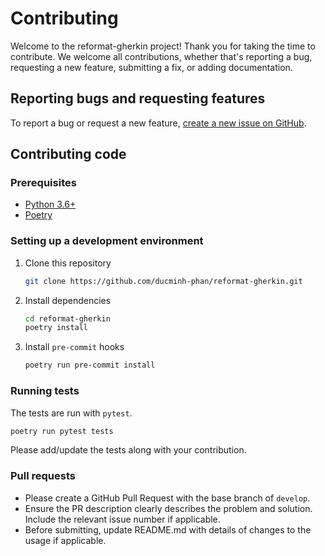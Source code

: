 # Contributing

Welcome to the reformat-gherkin project! Thank you for taking the time to
contribute. We welcome all contributions, whether that's reporting a bug,
requesting a new feature, submitting a fix, or adding documentation.

## Reporting bugs and requesting features

To report a bug or request a new feature,
[create a new issue on GitHub](https://github.com/ducminh-phan/reformat-gherkin/issues/new).

## Contributing code

### Prerequisites

- [Python 3.6+](https://www.python.org/downloads/)
- [Poetry](https://poetry.eustace.io/)

### Setting up a development environment

1. Clone this repository

   ```bash
   git clone https://github.com/ducminh-phan/reformat-gherkin.git
   ```

2. Install dependencies

   ```bash
   cd reformat-gherkin
   poetry install
   ```

3. Install `pre-commit` hooks

   ```bash
   poetry run pre-commit install
   ```

### Running tests

The tests are run with `pytest`.

```bash
poetry run pytest tests
```

Please add/update the tests along with your contribution.

### Pull requests

- Please create a GitHub Pull Request with the base branch of `develop`.
- Ensure the PR description clearly describes the problem and solution. Include the relevant issue number if applicable.
- Before submitting, update README.md with details of changes to the usage if applicable.
